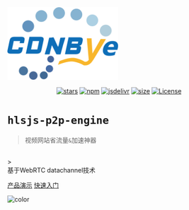 <img width="250" src="pics/cdnbye.png" alt="cdnbye logo">

<p align="center">
  <a href="https://github.com/cdnbye/hlsjs-p2p-engine"><img src="https://img.shields.io/github/stars/cdnbye/hlsjs-p2p-engine.svg" alt="stars"></a>
  <a href="https://www.npmjs.com/package/cdnbye"><img src="https://img.shields.io/npm/v/cdnbye.svg?style=flat" alt="npm"></a>
  <a href="https://www.jsdelivr.com/package/npm/cdnbye"><img src="https://data.jsdelivr.com/v1/package/npm/cdnbye/badge" alt="jsdelivr"></a>
  <a href="https://github.com/cdnbye/hlsjs-p2p-engine/tree/master/dist"><img src="https://badge-size.herokuapp.com/cdnbye/hlsjs-p2p-engine/master/dist/hlsjs-p2p-engine.min.js?compression=gzip&style=flat-square" alt="size"></a>
  <a href="https://www.jsdelivr.com/package/npm/cdnbye"><img src="https://img.shields.io/badge/license-MIT-blue.svg" alt="License"></a>
</p>

# `hlsjs-p2p-engine`

> 视频网站省流量`&`加速神器
<br>
> <br>基于WebRTC datachannel技术

[产品演示](https://demo.cdnbye.com/)
[快速入门](/README.md)

<!-- 背景色 -->

![color](#00C5CD)



